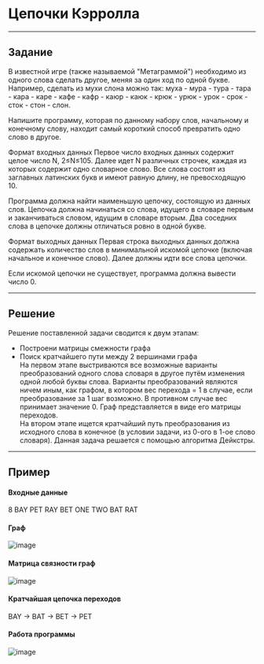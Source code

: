 # Цепочки Кэрролла
____
## Задание
В известной игре (также называемой "Метаграммой") необходимо из одного слова сделать другое, меняя за один ход по одной букве. Например, сделать из мухи слона можно так: муха - мура - тура - тара - кара - каре - кафе - кафр - каюр - каюк - крюк - урюк - урок - срок - сток - стон - слон.

Напишите программу, которая по данному набору слов, начальному и конечному слову, находит самый короткий способ превратить одно слово в другое.

Формат входных данных
Первое число входных данных содержит целое число N, 2≤N≤105. Далее идет N различных строчек, каждая из которых содержит одно словарное слово. Все слова состоят из заглавных латинских букв и имеют равную длину, не превосходящую 10.

Программа должна найти наименьшую цепочку, состоящую из данных слов. Цепочка должна начинаться со слова, идущего в словаре первым и заканчиваться словом, идущим в словаре вторым. Два соседних слова в цепочке должны отличаться ровно в одной букве.

Формат выходных данных
Первая строка выходных данных должна содержать количество слов в минимальной искомой цепочке (включая начальное и конечное слово). Далее должны идти все слова цепочки.

Если искомой цепочки не существует, программа должна вывести число 0.
____
## Решение
Решение поставленной задачи сводится к двум этапам:
- Построени матрицы смежности графа
- Поиск кратчайшего пути между 2 вершинами графа<br>
На первом этапе выстриваются все возможные варианты преобразований одного слова словаря в другое путём изменения одной любой буквы слова. Варианты преобразований являются ничем иным, как графом, в котором вес перехода = 1 в случае, если преобразование за 1 шаг возможно. В противном случае вес принимает значение 0. Граф представляется в виде его матрицы переходов.<br>
На втором этапе ищется кратчайший путь преобразования из исходного слова в конечное (в условии задачи, из 0-ого в 1-ое слово словаря). Данная задача решается с помощью алгоритма Дейкстры.
____
## Пример
#### Входные данные
8
BAY
PET
RAY
BET
ONE
TWO
BAT
RAT
#### Граф
![image](https://user-images.githubusercontent.com/71846671/170727913-c3a53783-3e3f-4930-9283-a6e2362cd6ea.png)
#### Матрица связности граф
![image](https://user-images.githubusercontent.com/71846671/170727759-abf58ace-49ac-40ce-a142-d2c9ed235621.png)
#### Кратчайшая цепочка переходов
BAY -> BAT -> BET -> PET
#### Работа программы
![image](https://user-images.githubusercontent.com/71846671/170728345-fdfc7078-b217-48d7-bbcc-99d33e38d5d9.png)
